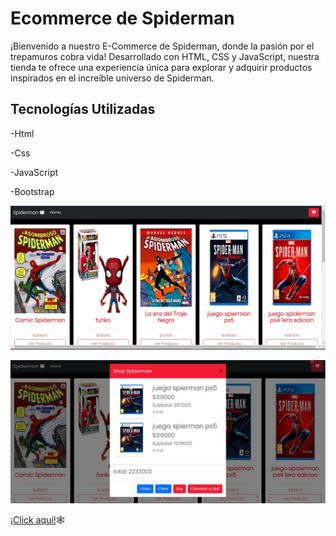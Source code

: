 # Ecommerce de Spiderman
¡Bienvenido a nuestro E-Commerce de Spiderman, donde la pasión por el trepamuros cobra vida! Desarrollado con HTML, CSS y JavaScript, nuestra tienda te ofrece una experiencia única para explorar y adquirir productos inspirados en el increíble universo de Spiderman.

## Tecnologías Utilizadas  
-Html

-Css

-JavaScript

-Bootstrap

![E-commerce](ecommerce-spidie.jpg)

![E-commerce](modal.jpg)

[¡Click aquí!](https://webwhitbootstrap.netlify.app/)🕸
